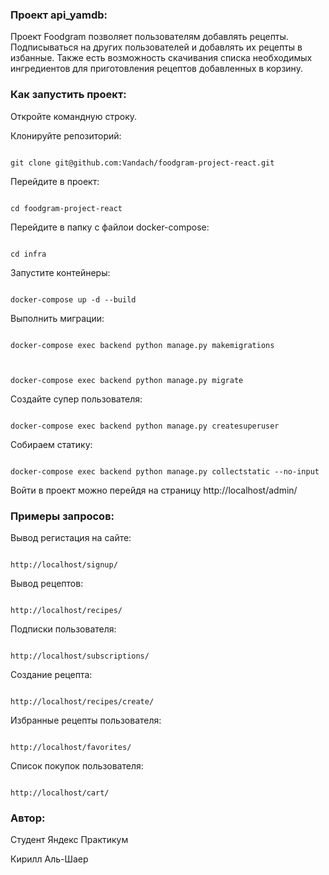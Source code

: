  

### Проект api_yamdb: 

 

Проект Foodgram позволяет пользователям добавлять рецепты. Подписываться на других пользователей и добавлять их рецепты в избанные. Также есть возможность скачивания списка необходимых ингредиентов для приготовления рецептов добавленных в корзину. 

 



### Как запустить проект: 

 

Откройте командную строку. 

 

Клонируйте репозиторий: 

 

``` 

git clone git@github.com:Vandach/foodgram-project-react.git 

``` 

 

Перейдите в проект: 

 

``` 

cd foodgram-project-react 

``` 

 

Перейдите в папку с файлои docker-compose: 

 

``` 

cd infra 

``` 

 

 

Запустите контейнеры: 

 

``` 

docker-compose up -d --build 

``` 

 

 

Выполнить миграции: 

 

``` 

docker-compose exec backend python manage.py makemigrations 

 

docker-compose exec backend python manage.py migrate 

``` 

 

Создайте супер пользователя: 

 

``` 

docker-compose exec backend python manage.py createsuperuser 

``` 

 

Собираем статику: 

 

``` 

docker-compose exec backend python manage.py collectstatic --no-input 

``` 

 

Войти в проект можно перейдя на страницу http://localhost/admin/ 

 

 

### Примеры запросов: 

 

Вывод регистация на сайте: 

``` 

http://localhost/signup/ 

``` 

 

Вывод рецептов: 

``` 

http://localhost/recipes/ 

``` 

 

Подписки пользователя: 

``` 

http://localhost/subscriptions/ 

``` 

 

Создание рецепта: 

``` 

http://localhost/recipes/create/ 

``` 

 

Избранные рецепты пользователя: 

``` 

http://localhost/favorites/ 

``` 

 

Список покупок пользователя: 

``` 

http://localhost/cart/ 

``` 

 

### Автор: 

 

Студент Яндекс Практикум  

 

Кирилл Аль-Шаер 

